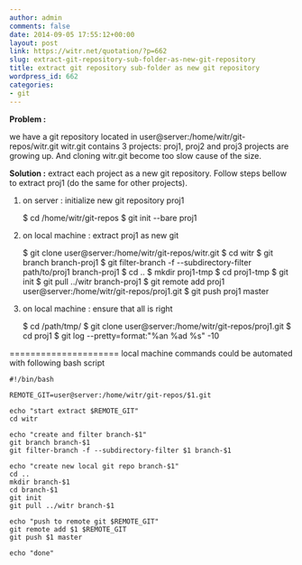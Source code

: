 ```yaml
---
author: admin
comments: false
date: 2014-09-05 17:55:12+00:00
layout: post
link: https://witr.net/quotation/?p=662
slug: extract-git-repository-sub-folder-as-new-git-repository
title: extract git repository sub-folder as new git repository
wordpress_id: 662
categories:
- git
---
```



**Problem :**

we have a git repository located in user@server:/home/witr/git-repos/witr.git
witr.git contains 3 projects: proj1, proj2 and proj3
projects are growing up. And cloning witr.git become too slow cause of the size.

**Solution :**
extract each project as a new git repository.
Follow steps bellow to extract proj1 (do the same for other projects).

1. on server : initialize new git repository proj1

    
    
    $ cd /home/witr/git-repos
    $ git init --bare proj1
    


2. on local machine : extract proj1 as new git 

    
    
    $ git clone user@server:/home/witr/git-repos/witr.git
    $ cd witr
    $ git branch branch-proj1
    $ git filter-branch -f --subdirectory-filter path/to/proj1 branch-proj1
    $ cd ..
    $ mkdir proj1-tmp
    $ cd proj1-tmp
    $ git init
    $ git pull ../witr branch-proj1
    $ git remote add proj1 user@server:/home/witr/git-repos/proj1.git
    $ git push proj1 master
    


3. on local machine : ensure that all is right

    
    
    $ cd /path/tmp/
    $ git clone user@server:/home/witr/git-repos/proj1.git
    $ cd proj1
    $ git log --pretty=format:"%an %ad %s" -10
    



=====================
local machine commands could be automated with following bash script

    
    
    #!/bin/bash
    
    REMOTE_GIT=user@server:/home/witr/git-repos/$1.git
    
    echo "start extract $REMOTE_GIT"
    cd witr
    
    echo "create and filter branch-$1"
    git branch branch-$1
    git filter-branch -f --subdirectory-filter $1 branch-$1
    
    echo "create new local git repo branch-$1"
    cd ..
    mkdir branch-$1
    cd branch-$1
    git init
    git pull ../witr branch-$1
    
    echo "push to remote git $REMOTE_GIT"
    git remote add $1 $REMOTE_GIT
    git push $1 master
    
    echo "done"
    
    




